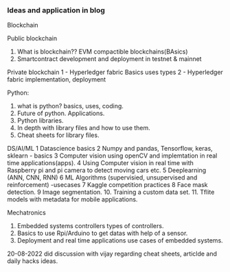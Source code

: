 <h3 align="left"> Ideas and application in blog </h3>

Blockchain

Public blockchain

1. What is blockchain?? EVM compactible blockchains(BAsics)
2. Smartcontract development and deployment in testnet & mainnet


Private blockchain
1 - Hyperledger fabric Basics uses types
2 - Hyperledger fabric implementation, deployment

Python:

1. what is python? basics, uses, coding.
2. Future of python. Applications.
3. Python libraries.
4. In depth with library files and how to use them.
5. Cheat sheets for library files.

DS/AI/ML
1 Datascience basics 
2 Numpy and pandas, Tensorflow, keras, sklearn - basics 
3 Computer vision using openCV and implemtation in real time applications(apps).
4 Using Computer vision in real time with Raspberry pi and pi camera to detect moving cars etc.
5 Deeplearning (ANN, CNN, RNN) 
6 ML Algorithms (supervisied, unsupervised and reinforcement) -usecases
7 Kaggle competition practices
8 Face mask detection.
9 Image segmentation.
10. Training a custom data set.
11. Tflite models with metadata for mobile applications. 

Mechatronics

1. Embedded systems controllers types of controllers.
2. Basics to use Rpi/Arduino to get datas with help of a sensor.
3. Deployment and real time applications use cases of embedded systems.



20-08-2022
 did discussion with vijay regarding cheat sheets, articlde and daily hacks ideas.





